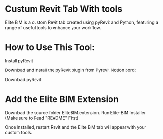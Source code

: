 # Custum Revit Tab With tools
Elite BIM is a custom Revit tab created using pyRevit and Python, featuring a range of useful tools to enhance your workflow.

# How to Use This Tool:
Install pyRevit

Download and install the pyRevit plugin from Pyrevit Notion bord:

Download.pyRevit

# Add the Elite BIM Extension

Download the source folder EliteBIM.extension.
Run Elite-BIM Installer (Make sure to Read "README" First)

Once Installed, restart Revit and the Elite BIM tab will appear with your custom tools.
